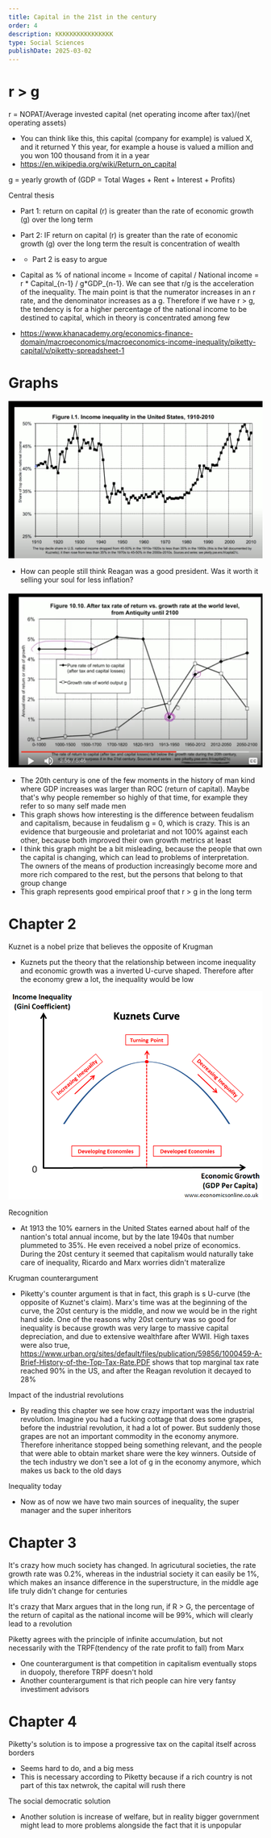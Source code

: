 ```yaml
---
title: Capital in the 21st in the century
order: 4
description: KKKKKKKKKKKKKKKK
type: Social Sciences
publishDate: 2025-03-02
---
```


# r > g


r = NOPAT/Average invested capital (net operating income after tax)/(net operating assets)
- You can think like this, this capital (company for example) is valued X, and it returned Y this year, for example a house is valued a million and you won 100 thousand from it in a year
- https://en.wikipedia.org/wiki/Return_on_capital

g = yearly growth of (GDP = Total Wages + Rent + Interest + Profits)

Central thesis
- Part 1: return on capital (r) is greater than the rate of economic growth (g) over the long term
- Part 2: IF return on capital (r) is greater than the rate of economic growth (g) over the long term the result is concentration of wealth
- - Part 2 is easy to argue

- Capital as % of national income = Income of capital / National income = r * Capital_{n-1} / g*GDP_{n-1}. We can see that r/g is the acceleration of the inequality. The main point is that the numerator increases in an r rate, and the denominator increases as a g. Therefore if we have r > g, the tendency is for a higher percentage of the national income to be destined to capital, which in theory is concentrated among few
- https://www.khanacademy.org/economics-finance-domain/macroeconomics/macroeconomics-income-inequality/piketty-capital/v/piketty-spreadsheet-1


# Graphs

![alt text](<Inncome inequality in US.png>)
- How can people still think Reagan was a good president. Was it worth it selling your soul for less inflation?

![alt text](<ROC VS GDP global.png>)
- The 20th century is one of the few moments in the history of man kind where GDP increases was larger than ROC (return of capital). Maybe that's why people remember so highly of that time, for example they refer to so many self made men
- This graph shows how interesting is the difference between feudalism and capitalism, because in feudalism g = 0, which is crazy. This is an evidence that burgeousie and proletariat and not 100% against each other, because both improved their own growth metrics at least
- I think this graph might be a bit misleading, because the people that own the capital is changing, which can lead to problems of interpretation. The owners of the means of production increasingly become more and more rich compared to the rest, but the persons that belong to that group change
- This graph represents good empirical proof that r > g in the long term

# Chapter 2

Kuznet is a nobel prize that believes the opposite of Krugman
- Kuznets put the theory that the relationship between income inequality and economic growth was a inverted U-curve shaped. Therefore after the economy grew a lot, the inequality would be low

![alt text](image.png)

Recognition
- At 1913 the 10% earners in the United States earned about half of the nantion's total annual income, but by the late 1940s that number plummeted to 35%. He even received a nobel prize of economics. During the 20st century it seemed that capitalism would naturally take care of inequality, Ricardo and Marx worries didn't materalize

Krugman counterargument
- Piketty's counter argument is that in fact, this graph is s U-curve (the opposite of Kuznet's claim). Marx's time was at the beginning of the curve, the 20st century is the middle, and now we would be in the right hand side. One of the reasons why 20st century was so good for inequality is because growth was very large to massive capital depreciation, and due to extensive wealthfare after WWII. High taxes were also true, https://www.urban.org/sites/default/files/publication/59856/1000459-A-Brief-History-of-the-Top-Tax-Rate.PDF shows that top marginal tax rate reached 90% in the US, and after the Reagan revolution it decayed to 28%

Impact of the industrial revolutions
- By reading this chapter we see how crazy important was the industrial revolution. Imagine you had a fucking cottage that does some grapes, before the industrial revolution, it had a lot of power. But suddenly those grapes are not an important commodity in the economy anymore. Therefore inheritance stopped being something relevant, and the people that were able to obtain market share were the key winners. Outside of the tech industry we don't see a lot of g in the economy anymore, which makes us back to the old days

Inequality today
- Now as of now we have two main sources of inequality, the super manager and the super inheritors


# Chapter 3

It's crazy how much society has changed. In agricutural societies, the rate growth rate was 0.2%, whereas in the industrial society it can easily be 1%, which makes an insance difference in the superstructure, in the middle age  life truly didn't change for centuries

It's crazy that Marx argues that in the long run, if R > G, the percentage of the return of capital as the national income will be 99%, which will clearly lead to a revolution

Piketty agrees with the principle of infinite accumulation, but not necessarily with the TRPF(tendency of the rate profit to fall) from Marx
- One counterargument is that competition in capitalism eventually stops in duopoly, therefore TRPF doesn't hold
- Another counterargument is that rich people can hire very fantsy investiment advisors

# Chapter 4

Piketty's solution is to impose a progressive tax on the capital itself across borders
- Seems hard to do, and a big mess
- This is necessary according to Piketty because if a rich country is not part of this tax netwrok, the capital will rush there

The social democratic solution
- Another solution is increase of welfare, but in reality bigger government might lead to more problems alongside the fact that it is unpopular